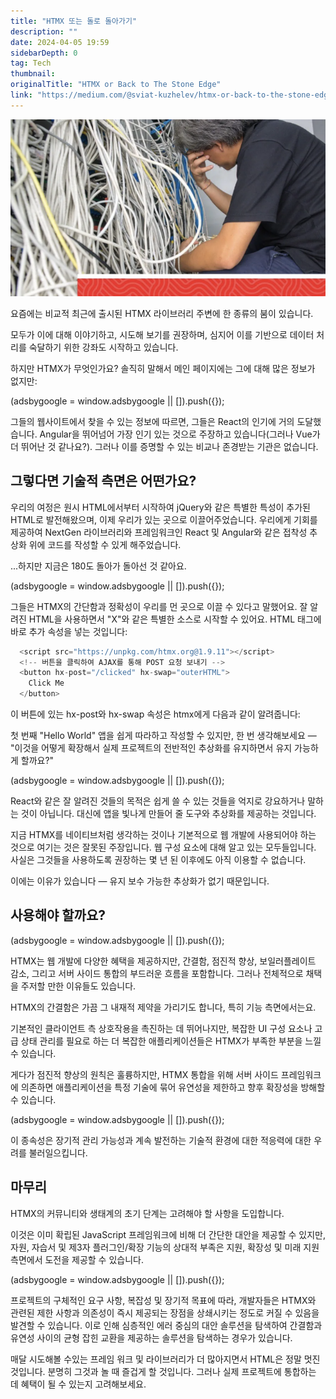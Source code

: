 ```yaml
---
title: "HTMX 또는 돌로 돌아가기"
description: ""
date: 2024-04-05 19:59
sidebarDepth: 0
tag: Tech
thumbnail: 
originalTitle: "HTMX or Back to The Stone Edge"
link: "https://medium.com/@sviat-kuzhelev/htmx-or-back-to-the-stone-edge-20f3b4c8d039"
---
```



<img src="./img/HTMXorBacktoTheStoneEdge_0.png" />

요즘에는 비교적 최근에 출시된 HTMX 라이브러리 주변에 한 종류의 붐이 있습니다.

모두가 이에 대해 이야기하고, 시도해 보기를 권장하며, 심지어 이를 기반으로 데이터 처리를 숙달하기 위한 강좌도 시작하고 있습니다.

하지만 HTMX가 무엇인가요? 솔직히 말해서 메인 페이지에는 그에 대해 많은 정보가 없지만:

<!-- ui-log 수평형 -->
<ins class="adsbygoogle"
  style="display:block"
  data-ad-client="ca-pub-4877378276818686"
  data-ad-slot="9743150776"
  data-ad-format="auto"
  data-full-width-responsive="true"></ins>
<component is="script">
(adsbygoogle = window.adsbygoogle || []).push({});
</component>

그들의 웹사이트에서 찾을 수 있는 정보에 따르면, 그들은 React의 인기에 거의 도달했습니다. Angular을 뛰어넘어 가장 인기 있는 것으로 주장하고 있습니다(그러나 Vue가 더 뛰어난 것 같나요?). 그러나 이를 증명할 수 있는 비교나 존경받는 기관은 없습니다.

## 그렇다면 기술적 측면은 어떤가요?

우리의 여정은 원시 HTML에서부터 시작하여 jQuery와 같은 특별한 특성이 추가된 HTML로 발전해왔으며, 이제 우리가 있는 곳으로 이끌어주었습니다. 우리에게 기회를 제공하여 NextGen 라이브러리와 프레임워크인 React 및 Angular와 같은 접착성 추상화 위에 코드를 작성할 수 있게 해주었습니다.

...하지만 지금은 180도 돌아가 돌아선 것 같아요.

<!-- ui-log 수평형 -->
<ins class="adsbygoogle"
  style="display:block"
  data-ad-client="ca-pub-4877378276818686"
  data-ad-slot="9743150776"
  data-ad-format="auto"
  data-full-width-responsive="true"></ins>
<component is="script">
(adsbygoogle = window.adsbygoogle || []).push({});
</component>

그들은 HTMX의 간단함과 정확성이 우리를 먼 곳으로 이끌 수 있다고 말했어요. 잘 알려진 HTML을 사용하면서 "X"와 같은 특별한 소스로 시작할 수 있어요. HTML 태그에 바로 추가 속성을 넣는 것입니다:

```js
  <script src="https://unpkg.com/htmx.org@1.9.11"></script>
  <!-- 버튼을 클릭하여 AJAX를 통해 POST 요청 보내기 -->
  <button hx-post="/clicked" hx-swap="outerHTML">
    Click Me
  </button>
```

이 버튼에 있는 hx-post와 hx-swap 속성은 htmx에게 다음과 같이 알려줍니다:

첫 번째 "Hello World" 앱을 쉽게 따라하고 작성할 수 있지만, 한 번 생각해보세요 — "이것을 어떻게 확장해서 실제 프로젝트의 전반적인 추상화를 유지하면서 유지 가능하게 할까요?"

<!-- ui-log 수평형 -->
<ins class="adsbygoogle"
  style="display:block"
  data-ad-client="ca-pub-4877378276818686"
  data-ad-slot="9743150776"
  data-ad-format="auto"
  data-full-width-responsive="true"></ins>
<component is="script">
(adsbygoogle = window.adsbygoogle || []).push({});
</component>

React와 같은 잘 알려진 것들의 목적은 쉽게 쓸 수 있는 것들을 억지로 강요하거나 말하는 것이 아닙니다. 대신에 앱을 빛나게 만들어 줄 도구와 추상화를 제공하는 것입니다.

지금 HTMX를 네이티브처럼 생각하는 것이나 기본적으로 웹 개발에 사용되어야 하는 것으로 여기는 것은 잘못된 주장입니다. 웹 구성 요소에 대해 알고 있는 모두들입니다. 사실은 그것들을 사용하도록 권장하는 몇 년 된 이후에도 아직 이용할 수 없습니다.

이에는 이유가 있습니다 — 유지 보수 가능한 추상화가 없기 때문입니다.

## 사용해야 할까요?

<!-- ui-log 수평형 -->
<ins class="adsbygoogle"
  style="display:block"
  data-ad-client="ca-pub-4877378276818686"
  data-ad-slot="9743150776"
  data-ad-format="auto"
  data-full-width-responsive="true"></ins>
<component is="script">
(adsbygoogle = window.adsbygoogle || []).push({});
</component>

HTMX는 웹 개발에 다양한 혜택을 제공하지만, 간결함, 점진적 향상, 보일러플레이트 감소, 그리고 서버 사이드 통합의 부드러운 흐름을 포함합니다. 그러나 전체적으로 채택을 주저할 만한 이유들도 있습니다.

HTMX의 간결함은 가끔 그 내재적 제약을 가리기도 합니다, 특히 기능 측면에서는요.

기본적인 클라이언트 측 상호작용을 촉진하는 데 뛰어나지만, 복잡한 UI 구성 요소나 고급 상태 관리를 필요로 하는 더 복잡한 애플리케이션들은 HTMX가 부족한 부분을 느낄 수 있습니다.

게다가 점진적 향상의 원칙은 훌륭하지만, HTMX 통합을 위해 서버 사이드 프레임워크에 의존하면 애플리케이션을 특정 기술에 묶어 유연성을 제한하고 향후 확장성을 방해할 수 있습니다.

<!-- ui-log 수평형 -->
<ins class="adsbygoogle"
  style="display:block"
  data-ad-client="ca-pub-4877378276818686"
  data-ad-slot="9743150776"
  data-ad-format="auto"
  data-full-width-responsive="true"></ins>
<component is="script">
(adsbygoogle = window.adsbygoogle || []).push({});
</component>

이 종속성은 장기적 관리 가능성과 계속 발전하는 기술적 환경에 대한 적응력에 대한 우려를 불러일으킵니다.

## 마무리

HTMX의 커뮤니티와 생태계의 초기 단계는 고려해야 할 사항을 도입합니다.

이것은 이미 확립된 JavaScript 프레임워크에 비해 더 간단한 대안을 제공할 수 있지만, 자원, 자습서 및 제3자 플러그인/확장 기능의 상대적 부족은 지원, 확장성 및 미래 지원 측면에서 도전을 제공할 수 있습니다.

<!-- ui-log 수평형 -->
<ins class="adsbygoogle"
  style="display:block"
  data-ad-client="ca-pub-4877378276818686"
  data-ad-slot="9743150776"
  data-ad-format="auto"
  data-full-width-responsive="true"></ins>
<component is="script">
(adsbygoogle = window.adsbygoogle || []).push({});
</component>

프로젝트의 구체적인 요구 사항, 복잡성 및 장기적 목표에 따라, 개발자들은 HTMX와 관련된 제한 사항과 의존성이 즉시 제공되는 장점을 상쇄시키는 정도로 커질 수 있음을 발견할 수 있습니다. 이로 인해 심층적인 에러 중심의 대안 솔루션을 탐색하여 간결함과 유연성 사이의 균형 잡힌 교환을 제공하는 솔루션을 탐색하는 경우가 있습니다.

매달 시도해볼 수있는 프레임 워크 및 라이브러리가 더 많아지면서 HTML은 정말 멋진 것입니다. 분명히 그것과 놀 때 즐겁게 할 것입니다. 그러나 실제 프로젝트에 통합하는 데 혜택이 될 수 있는지 고려해보세요.